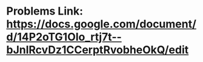 # Problems Link: https://docs.google.com/document/d/14P2oTG1OIo_rtj7t--bJnlRcvDz1CCerptRvobheOkQ/edit
